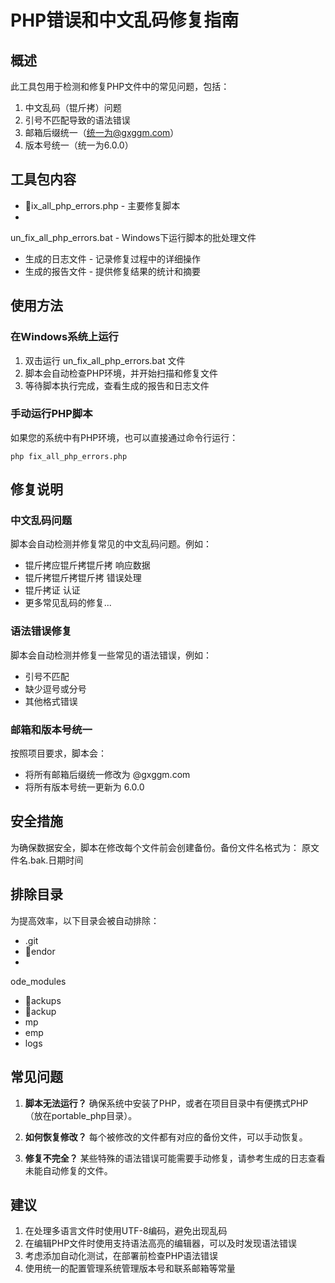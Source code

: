 ﻿# PHP错误和中文乱码修复指南

## 概述

此工具包用于检测和修复PHP文件中的常见问题，包括：

1. 中文乱码（锟斤拷）问题
2. 引号不匹配导致的语法错误
3. 邮箱后缀统一（统一为@gxggm.com）
4. 版本号统一（统一为6.0.0）

## 工具包内容

- ix_all_php_errors.php - 主要修复脚本
- un_fix_all_php_errors.bat - Windows下运行脚本的批处理文件
- 生成的日志文件 - 记录修复过程中的详细操作
- 生成的报告文件 - 提供修复结果的统计和摘要

## 使用方法

### 在Windows系统上运行

1. 双击运行 un_fix_all_php_errors.bat 文件
2. 脚本会自动检查PHP环境，并开始扫描和修复文件
3. 等待脚本执行完成，查看生成的报告和日志文件

### 手动运行PHP脚本

如果您的系统中有PHP环境，也可以直接通过命令行运行：

`
php fix_all_php_errors.php
`

## 修复说明

### 中文乱码问题

脚本会自动检测并修复常见的中文乱码问题。例如：

- 锟斤拷应锟斤拷锟斤拷  响应数据
- 锟斤拷锟斤拷锟斤拷  错误处理
- 锟斤拷证  认证
- 更多常见乱码的修复...

### 语法错误修复

脚本会自动检测并修复一些常见的语法错误，例如：

- 引号不匹配
- 缺少逗号或分号
- 其他格式错误

### 邮箱和版本号统一

按照项目要求，脚本会：

- 将所有邮箱后缀统一修改为 @gxggm.com
- 将所有版本号统一更新为 6.0.0

## 安全措施

为确保数据安全，脚本在修改每个文件前会创建备份。备份文件名格式为：
原文件名.bak.日期时间

## 排除目录

为提高效率，以下目录会被自动排除：

- .git
- endor
- 
ode_modules
- ackups
- ackup
- 	mp
- 	emp
- logs

## 常见问题

1. **脚本无法运行？**
   确保系统中安装了PHP，或者在项目目录中有便携式PHP（放在portable_php目录）。

2. **如何恢复修改？**
   每个被修改的文件都有对应的备份文件，可以手动恢复。

3. **修复不完全？**
   某些特殊的语法错误可能需要手动修复，请参考生成的日志查看未能自动修复的文件。

## 建议

1. 在处理多语言文件时使用UTF-8编码，避免出现乱码
2. 在编辑PHP文件时使用支持语法高亮的编辑器，可以及时发现语法错误
3. 考虑添加自动化测试，在部署前检查PHP语法错误
4. 使用统一的配置管理系统管理版本号和联系邮箱等常量
